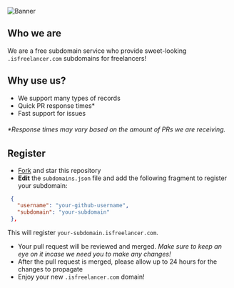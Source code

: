 ![Banner](https://github.com/user-attachments/assets/9022ae95-4b2f-4ad8-8590-731b35ac83a2)


## Who we are
We are a free subdomain service who provide sweet-looking `.isfreelancer.com` subdomains for freelancers!

## Why use us?
- We support many types of records
- Quick PR response times*
- Fast support for issues

###### *Response times may vary based on the amount of PRs we are receiving.

## Register
- [Fork](https://github.com/livrasand/isfreelancer.com) and star this repository
- **Edit** the `subdomains.json` file and add the following fragment to register your subdomain:
```json
 {
   "username": "your-github-username",
   "subdomain": "your-subdomain"
 },
```
This will register `your-subdomain.isfreelancer.com`.
- Your pull request will be reviewed and merged. *Make sure to keep an eye on it incase we need you to make any changes!*
- After the pull request is merged, please allow up to 24 hours for the changes to propagate
- Enjoy your new `.isfreelancer.com` domain!
